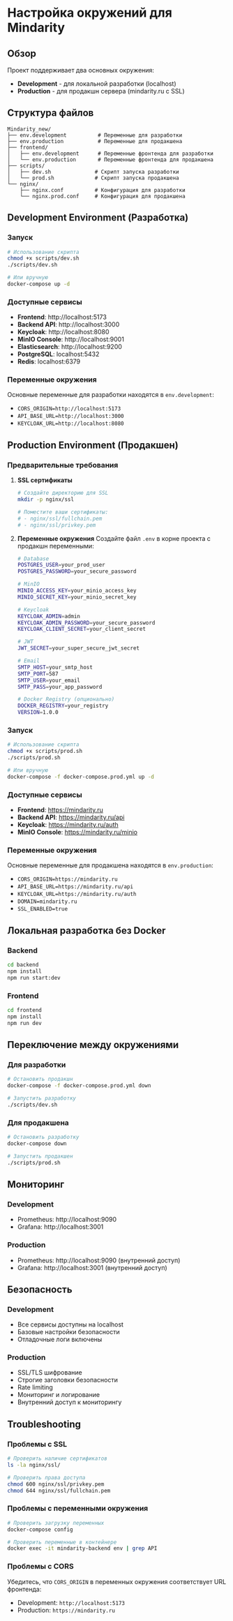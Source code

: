# Настройка окружений для Mindarity

## Обзор

Проект поддерживает два основных окружения:
- **Development** - для локальной разработки (localhost)
- **Production** - для продакшн сервера (mindarity.ru с SSL)

## Структура файлов

```
Mindarity_new/
├── env.development          # Переменные для разработки
├── env.production           # Переменные для продакшена
├── frontend/
│   ├── env.development      # Переменные фронтенда для разработки
│   └── env.production       # Переменные фронтенда для продакшена
├── scripts/
│   ├── dev.sh              # Скрипт запуска разработки
│   └── prod.sh             # Скрипт запуска продакшена
└── nginx/
    ├── nginx.conf          # Конфигурация для разработки
    └── nginx.prod.conf     # Конфигурация для продакшена
```

## Development Environment (Разработка)

### Запуск
```bash
# Использование скрипта
chmod +x scripts/dev.sh
./scripts/dev.sh

# Или вручную
docker-compose up -d
```

### Доступные сервисы
- **Frontend**: http://localhost:5173
- **Backend API**: http://localhost:3000
- **Keycloak**: http://localhost:8080
- **MinIO Console**: http://localhost:9001
- **Elasticsearch**: http://localhost:9200
- **PostgreSQL**: localhost:5432
- **Redis**: localhost:6379

### Переменные окружения
Основные переменные для разработки находятся в `env.development`:
- `CORS_ORIGIN=http://localhost:5173`
- `API_BASE_URL=http://localhost:3000`
- `KEYCLOAK_URL=http://localhost:8080`

## Production Environment (Продакшен)

### Предварительные требования

1. **SSL сертификаты**
   ```bash
   # Создайте директорию для SSL
   mkdir -p nginx/ssl
   
   # Поместите ваши сертификаты:
   # - nginx/ssl/fullchain.pem
   # - nginx/ssl/privkey.pem
   ```

2. **Переменные окружения**
   Создайте файл `.env` в корне проекта с продакшн переменными:
   ```bash
   # Database
   POSTGRES_USER=your_prod_user
   POSTGRES_PASSWORD=your_secure_password
   
   # MinIO
   MINIO_ACCESS_KEY=your_minio_access_key
   MINIO_SECRET_KEY=your_minio_secret_key
   
   # Keycloak
   KEYCLOAK_ADMIN=admin
   KEYCLOAK_ADMIN_PASSWORD=your_secure_password
   KEYCLOAK_CLIENT_SECRET=your_client_secret
   
   # JWT
   JWT_SECRET=your_super_secure_jwt_secret
   
   # Email
   SMTP_HOST=your_smtp_host
   SMTP_PORT=587
   SMTP_USER=your_email
   SMTP_PASS=your_app_password
   
   # Docker Registry (опционально)
   DOCKER_REGISTRY=your_registry
   VERSION=1.0.0
   ```

### Запуск
```bash
# Использование скрипта
chmod +x scripts/prod.sh
./scripts/prod.sh

# Или вручную
docker-compose -f docker-compose.prod.yml up -d
```

### Доступные сервисы
- **Frontend**: https://mindarity.ru
- **Backend API**: https://mindarity.ru/api
- **Keycloak**: https://mindarity.ru/auth
- **MinIO Console**: https://mindarity.ru/minio

### Переменные окружения
Основные переменные для продакшена находятся в `env.production`:
- `CORS_ORIGIN=https://mindarity.ru`
- `API_BASE_URL=https://mindarity.ru/api`
- `KEYCLOAK_URL=https://mindarity.ru/auth`
- `DOMAIN=mindarity.ru`
- `SSL_ENABLED=true`

## Локальная разработка без Docker

### Backend
```bash
cd backend
npm install
npm run start:dev
```

### Frontend
```bash
cd frontend
npm install
npm run dev
```

## Переключение между окружениями

### Для разработки
```bash
# Остановить продакшн
docker-compose -f docker-compose.prod.yml down

# Запустить разработку
./scripts/dev.sh
```

### Для продакшена
```bash
# Остановить разработку
docker-compose down

# Запустить продакшен
./scripts/prod.sh
```

## Мониторинг

### Development
- Prometheus: http://localhost:9090
- Grafana: http://localhost:3001

### Production
- Prometheus: http://localhost:9090 (внутренний доступ)
- Grafana: http://localhost:3001 (внутренний доступ)

## Безопасность

### Development
- Все сервисы доступны на localhost
- Базовые настройки безопасности
- Отладочные логи включены

### Production
- SSL/TLS шифрование
- Строгие заголовки безопасности
- Rate limiting
- Мониторинг и логирование
- Внутренний доступ к мониторингу

## Troubleshooting

### Проблемы с SSL
```bash
# Проверить наличие сертификатов
ls -la nginx/ssl/

# Проверить права доступа
chmod 600 nginx/ssl/privkey.pem
chmod 644 nginx/ssl/fullchain.pem
```

### Проблемы с переменными окружения
```bash
# Проверить загрузку переменных
docker-compose config

# Проверить переменные в контейнере
docker exec -it mindarity-backend env | grep API
```

### Проблемы с CORS
Убедитесь, что `CORS_ORIGIN` в переменных окружения соответствует URL фронтенда:
- Development: `http://localhost:5173`
- Production: `https://mindarity.ru`
